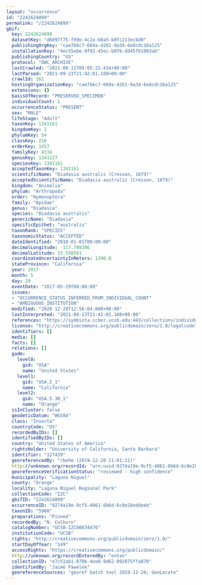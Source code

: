 ```yaml
---
layout: "occurrence"
id: "2242624899"
permalink: "/2242624899"
gbif:
  key: 2242624899
  datasetKey: "d6097f75-f99e-4c2a-b8a5-b0fc213ecbd0"
  publishingOrgKey: "cae7b6c7-669a-4261-9a34-6e8cdc16a125"
  installationKey: "4ec55ebe-9f92-45ec-b076-dd45f61003ab"
  publishingCountry: "US"
  protocol: "DWC_ARCHIVE"
  lastCrawled: "2021-09-11T09:05:22.434+00:00"
  lastParsed: "2021-09-23T21:42:01.188+00:00"
  crawlId: 161
  hostingOrganizationKey: "cae7b6c7-669a-4261-9a34-6e8cdc16a125"
  extensions: {}
  basisOfRecord: "PRESERVED_SPECIMEN"
  individualCount: 1
  occurrenceStatus: "PRESENT"
  sex: "MALE"
  lifeStage: "Adult"
  taxonKey: 1341161
  kingdomKey: 1
  phylumKey: 54
  classKey: 216
  orderKey: 1457
  familyKey: 4334
  genusKey: 1341127
  speciesKey: 1341161
  acceptedTaxonKey: 1341161
  scientificName: "Diadasia australis (Cresson, 1879)"
  acceptedScientificName: "Diadasia australis (Cresson, 1879)"
  kingdom: "Animalia"
  phylum: "Arthropoda"
  order: "Hymenoptera"
  family: "Apidae"
  genus: "Diadasia"
  species: "Diadasia australis"
  genericName: "Diadasia"
  specificEpithet: "australis"
  taxonRank: "SPECIES"
  taxonomicStatus: "ACCEPTED"
  dateIdentified: "2018-01-01T00:00:00"
  decimalLongitude: -117.708386
  decimalLatitude: 33.550581
  coordinateUncertaintyInMeters: 1290.0
  stateProvince: "California"
  year: 2017
  month: 5
  day: 29
  eventDate: "2017-05-29T00:00:00"
  issues:
  - "OCCURRENCE_STATUS_INFERRED_FROM_INDIVIDUAL_COUNT"
  - "AMBIGUOUS_INSTITUTION"
  modified: "2020-12-28T12:56:04.000+00:00"
  lastInterpreted: "2021-09-23T21:42:01.188+00:00"
  references: "https://symbiota.ccber.ucsb.edu:443/collections/individual/index.php?occid=127439"
  license: "http://creativecommons.org/publicdomain/zero/1.0/legalcode"
  identifiers: []
  media: []
  facts: []
  relations: []
  gadm:
    level0:
      gid: "USA"
      name: "United States"
    level1:
      gid: "USA.5_1"
      name: "California"
    level2:
      gid: "USA.5.30_1"
      name: "Orange"
  isInCluster: false
  geodeticDatum: "WGS84"
  class: "Insecta"
  countryCode: "US"
  recordedByIDs: []
  identifiedByIDs: []
  country: "United States of America"
  rightsHolder: "University of California, Santa Barbara"
  identifier: "127439"
  georeferencedBy: "rbehm (2019-12-20 11:01:11)"
  http://unknown.org/recordId: "urn:uuid:9274a19e-9cf5-4061-8b6d-6c0e28eddeeb"
  georeferenceVerificationStatus: "reviewed - high confidence"
  municipality: "Laguna Niguel"
  county: "Orange"
  locality: "Laguna Niguel Regional Park"
  collectionCode: "IZC"
  gbifID: "2242624899"
  occurrenceID: "9274a19e-9cf5-4061-8b6d-6c0e28eddeeb"
  taxonID: "5960"
  preparations: "Pinned"
  recordedBy: "N. Colburn"
  catalogNumber: "UCSB-IZC00034476"
  institutionCode: "UCSB"
  rights: "http://creativecommons.org/publicdomain/zero/1.0/"
  startDayOfYear: "149"
  accessRights: "https://creativecommons.org/publicdomain/"
  http://unknown.org/recordEnteredBy: "entan"
  collectionID: "e7c51ab1-870b-4ee8-9d62-092875ffa870"
  identifiedBy: "Jaime Pawelek"
  georeferenceSources: "georef batch tool 2019-12-20; GeoLocate"
---
```

